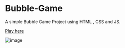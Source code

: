# Bubble-Game

A simple Bubble Game Project using HTML , CSS and JS.

<a href="https://tashviks.github.io/Bubble-Game/">Play here</a>

![image](https://github.com/tashviks/Bubble-Game/assets/105586514/f3e0bf09-84ea-4289-bc9a-a4ce63ad6dc1)


